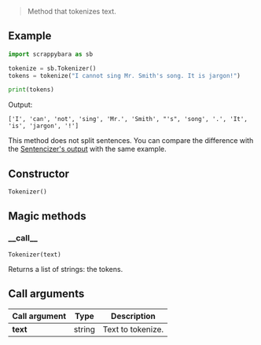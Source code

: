 > Method that tokenizes text.

## Example

```python
import scrappybara as sb

tokenize = sb.Tokenizer()
tokens = tokenize("I cannot sing Mr. Smith's song. It is jargon!")

print(tokens)
```

Output:

```terminal
['I', 'can', 'not', 'sing', 'Mr.', 'Smith', "'s", 'song', '.', 'It', 'is', 'jargon', '!']
```

This method does not split sentences. You can compare the difference with the [Sentencizer's output](sentencizer.md#example) with the same example.

## Constructor

`Tokenizer()`

## Magic methods

### \_\_call\_\_

`Tokenizer(text)`

Returns a list of strings: the tokens.

## Call arguments

Call argument | Type | Description
-- | -- | --
**text** | string | Text to tokenize.
